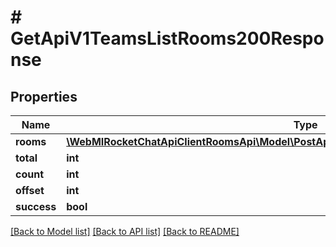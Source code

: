 # # GetApiV1TeamsListRooms200Response

## Properties

Name | Type | Description | Notes
------------ | ------------- | ------------- | -------------
**rooms** | [**\WebMIRocketChatApiClientRoomsApi\Model\PostApiV1TeamsUpdateRoom200ResponseRoom[]**](PostApiV1TeamsUpdateRoom200ResponseRoom.md) |  | [optional]
**total** | **int** |  | [optional]
**count** | **int** |  | [optional]
**offset** | **int** |  | [optional]
**success** | **bool** |  | [optional]

[[Back to Model list]](../../README.md#models) [[Back to API list]](../../README.md#endpoints) [[Back to README]](../../README.md)
